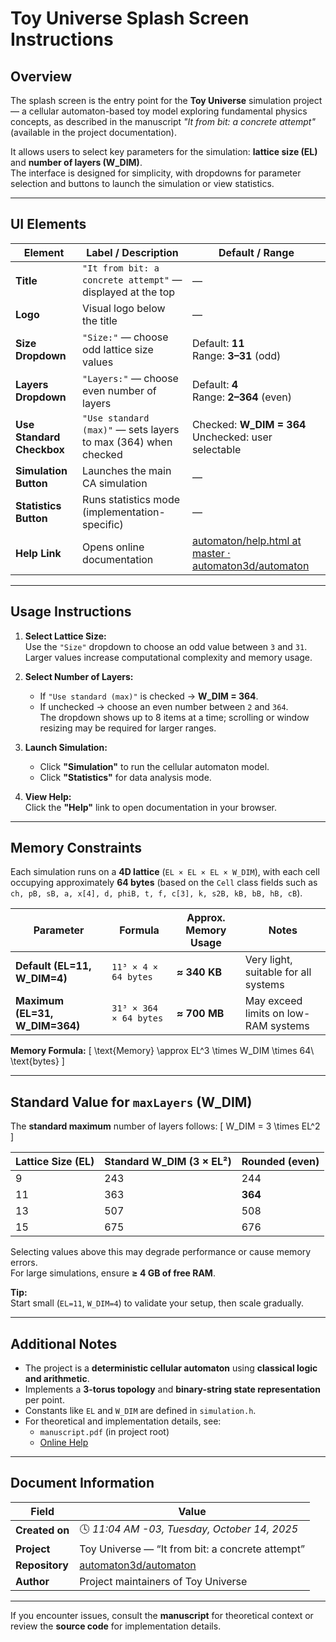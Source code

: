 # Toy Universe Splash Screen Instructions

## Overview
The splash screen is the entry point for the **Toy Universe** simulation project — a cellular automaton-based toy model exploring fundamental physics concepts, as described in the manuscript *"It from bit: a concrete attempt"* (available in the project documentation).

It allows users to select key parameters for the simulation: **lattice size (EL)** and **number of layers (W_DIM)**.  
The interface is designed for simplicity, with dropdowns for parameter selection and buttons to launch the simulation or view statistics.

---

## UI Elements

| Element | Label / Description | Default / Range |
|----------|--------------------|-----------------|
| **Title** | `"It from bit: a concrete attempt"` — displayed at the top | — |
| **Logo** | Visual logo below the title | — |
| **Size Dropdown** | `"Size:"` — choose odd lattice size values | Default: **11**<br>Range: **3–31** (odd) |
| **Layers Dropdown** | `"Layers:"` — choose even number of layers | Default: **4**<br>Range: **2–364** (even) |
| **Use Standard Checkbox** | `"Use standard (max)"` — sets layers to max (364) when checked | Checked: **W_DIM = 364**<br>Unchecked: user selectable |
| **Simulation Button** | Launches the main CA simulation | — |
| **Statistics Button** | Runs statistics mode (implementation-specific) | — |
| **Help Link** | Opens online documentation | [automaton/help.html at master · automaton3d/automaton](https://github.com/automaton3d/automaton/blob/master/help.html) |

---

## Usage Instructions

1. **Select Lattice Size:**  
   Use the `"Size"` dropdown to choose an odd value between `3` and `31`.  
   Larger values increase computational complexity and memory usage.

2. **Select Number of Layers:**  
   - If `"Use standard (max)"` is checked → **W_DIM = 364**.  
   - If unchecked → choose an even number between `2` and `364`.  
   The dropdown shows up to 8 items at a time; scrolling or window resizing may be required for larger ranges.

3. **Launch Simulation:**  
   - Click **"Simulation"** to run the cellular automaton model.  
   - Click **"Statistics"** for data analysis mode.

4. **View Help:**  
   Click the **"Help"** link to open documentation in your browser.

---

## Memory Constraints

Each simulation runs on a **4D lattice** (`EL × EL × EL × W_DIM`), with each cell occupying approximately **64 bytes** (based on the `Cell` class fields such as `ch, pB, sB, a, x[4], d, phiB, t, f, c[3], k, s2B, kB, bB, hB, cB`).

| Parameter | Formula | Approx. Memory Usage | Notes |
|------------|----------|----------------------|--------|
| **Default (EL=11, W_DIM=4)** | `11³ × 4 × 64 bytes` | **≈ 340 KB** | Very light, suitable for all systems |
| **Maximum (EL=31, W_DIM=364)** | `31³ × 364 × 64 bytes` | **≈ 700 MB** | May exceed limits on low-RAM systems |

**Memory Formula:**
\[
\text{Memory} \approx EL^3 \times W\_DIM \times 64\ \text{bytes}
\]

---

## Standard Value for `maxLayers` (W_DIM)

The **standard maximum** number of layers follows:
\[
W\_DIM = 3 \times EL^2
\]

| Lattice Size (EL) | Standard W_DIM (3 × EL²) | Rounded (even) |
|--------------------|---------------------------|----------------|
| 9 | 243 | 244 |
| 11 | 363 | **364** |
| 13 | 507 | 508 |
| 15 | 675 | 676 |

Selecting values above this may degrade performance or cause memory errors.  
For large simulations, ensure **≥ 4 GB of free RAM**.

**Tip:**  
Start small (`EL=11`, `W_DIM=4`) to validate your setup, then scale gradually.

---

## Additional Notes

- The project is a **deterministic cellular automaton** using **classical logic and arithmetic**.  
- Implements a **3-torus topology** and **binary-string state representation** per point.  
- Constants like `EL` and `W_DIM` are defined in `simulation.h`.  
- For theoretical and implementation details, see:
  - `manuscript.pdf` (in project root)
  - [Online Help](https://github.com/automaton3d/automaton/blob/master/help.html)

---

## Document Information

| Field | Value |
|--------|--------|
| **Created on** | 🕓 *11:04 AM -03, Tuesday, October 14, 2025* |
| **Project** | Toy Universe — “It from bit: a concrete attempt” |
| **Repository** | [automaton3d/automaton](https://github.com/automaton3d/automaton) |
| **Author** | Project maintainers of Toy Universe |

---

If you encounter issues, consult the **manuscript** for theoretical context or review the **source code** for implementation details.

